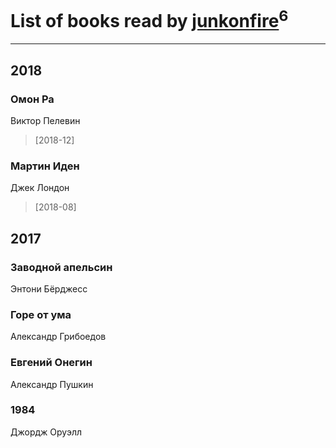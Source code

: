 # List of books read by [junkonfire](http://vk.com/id260337584)<sup>6</sup>
---

## 2018

### Омон Ра
Виктор Пелевин
> [2018-12] 


### Мартин Иден
Джек Лондон
> [2018-08] 



## 2017

### Заводной апельсин
Энтони Бёрджесс


### Горе от ума
Александр Грибоедов


### Евгений Онегин
Александр Пушкин


### 1984
Джордж Оруэлл



